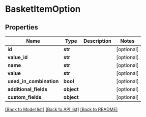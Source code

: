 # BasketItemOption

## Properties
Name | Type | Description | Notes
------------ | ------------- | ------------- | -------------
**id** | **str** |  | [optional] 
**value_id** | **str** |  | [optional] 
**name** | **str** |  | [optional] 
**value** | **str** |  | [optional] 
**used_in_combination** | **bool** |  | [optional] 
**additional_fields** | **object** |  | [optional] 
**custom_fields** | **object** |  | [optional] 

[[Back to Model list]](../README.md#documentation-for-models) [[Back to API list]](../README.md#documentation-for-api-endpoints) [[Back to README]](../README.md)


